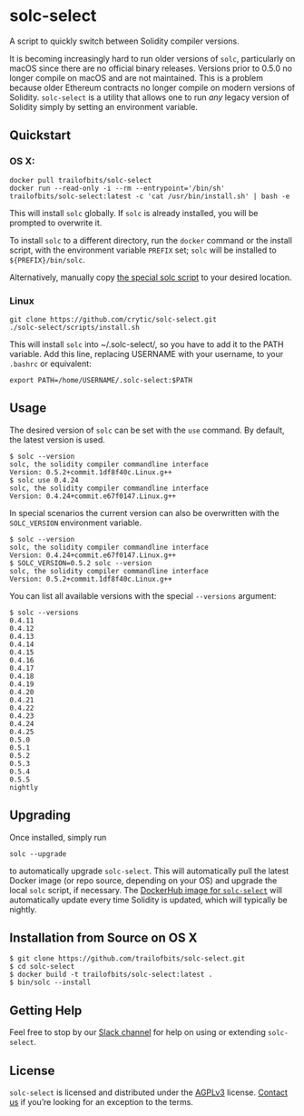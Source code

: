 # solc-select
A script to quickly switch between Solidity compiler versions.

It is becoming increasingly hard to run older versions of `solc`,
particularly on macOS since there are no official binary releases.
Versions prior to 0.5.0 no longer compile on macOS and are not
maintained. This is a problem because older Ethereum contracts no
longer compile on modern versions of Solidity. `solc-select` is a
utility that allows one to run _any_ legacy version of Solidity simply
by setting an environment variable.

## Quickstart

### OS X:
```
docker pull trailofbits/solc-select
docker run --read-only -i --rm --entrypoint='/bin/sh' trailofbits/solc-select:latest -c 'cat /usr/bin/install.sh' | bash -e
```

This will install `solc` globally. If `solc` is already installed, you
will be prompted to overwrite it.

To install `solc` to a different directory, run the `docker` command or
the install script, with the environment variable `PREFIX` set; `solc`
will be installed to `${PREFIX}/bin/solc`.

Alternatively, manually copy [the special solc script](bin/solc) to your desired location.

### Linux
```
git clone https://github.com/crytic/solc-select.git
./solc-select/scripts/install.sh
```

This will install `solc` into ~/.solc-select/, so you have to add it to the PATH variable. Add this line, replacing USERNAME with your username, to your `.bashrc` or equivalent:

```
export PATH=/home/USERNAME/.solc-select:$PATH
```


## Usage

The desired version of `solc` can be set with the `use` command. By default, the latest version is used.

```
$ solc --version
solc, the solidity compiler commandline interface
Version: 0.5.2+commit.1df8f40c.Linux.g++
$ solc use 0.4.24
solc, the solidity compiler commandline interface
Version: 0.4.24+commit.e67f0147.Linux.g++
```


In special scenarios the current version can also be overwritten with the `SOLC_VERSION` environment variable.

```
$ solc --version
solc, the solidity compiler commandline interface
Version: 0.4.24+commit.e67f0147.Linux.g++
$ SOLC_VERSION=0.5.2 solc --version
solc, the solidity compiler commandline interface
Version: 0.5.2+commit.1df8f40c.Linux.g++
```


You can list all available versions with the special `--versions` argument:
```
$ solc --versions
0.4.11
0.4.12
0.4.13
0.4.14
0.4.15
0.4.16
0.4.17
0.4.18
0.4.19
0.4.20
0.4.21
0.4.22
0.4.23
0.4.24
0.4.25
0.5.0
0.5.1
0.5.2
0.5.3
0.5.4
0.5.5
nightly
```

## Upgrading

Once installed, simply run
```
solc --upgrade
```
to automatically upgrade `solc-select`. This will automatically pull the latest Docker image (or repo source, depending on your OS) and upgrade the local `solc` script, if necessary. The [DockerHub image for `solc-select`](https://hub.docker.com/r/trailofbits/solc-select) will automatically update every time Solidity is updated, which will typically be nightly.

## Installation from Source on OS X

```
$ git clone https://github.com/trailofbits/solc-select.git
$ cd solc-select
$ docker build -t trailofbits/solc-select:latest .
$ bin/solc --install
```

## Getting Help

Feel free to stop by our [Slack channel](https://empirehacking.slack.com/) for help on using or extending `solc-select`.

## License

`solc-select` is licensed and distributed under the [AGPLv3](LICENSE) license. [Contact us](mailto:opensource@trailofbits.com) if you’re looking for an exception to the terms.
